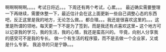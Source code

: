 啊啊啊啊啊。。。。考试日将近。。。下周还有两个考试，心累。。。
最近确实需要整理一下再继续，需要休整一下，最近估计会在这上面更新一些自己调整心态的东西吧，反正这里是我的地方，无论怎么做。。都合理。。。我还是很喜欢这里的。。。这里是所谓的领地，每天更一下不是为了签到，而是我还有点喜欢这里~
这个地方可以记录我的学习，我的生活，我的心情，我还是蛮高兴的。
毕竟，向别人分享我的感受可不是我的专长。
做一个有生活的程序猿，而不是去做一个企业家，又或是什么专家。
我追寻的只是宁静。。。